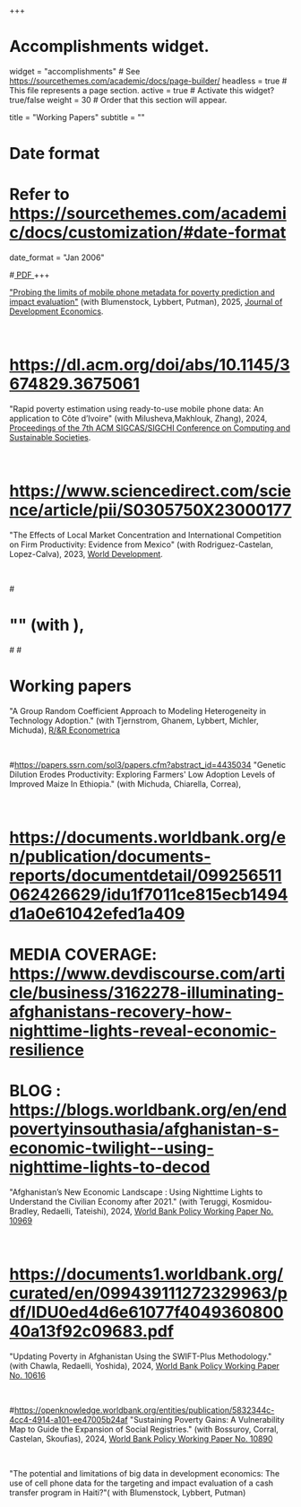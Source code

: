 +++
# Accomplishments widget.
widget = "accomplishments"  # See https://sourcethemes.com/academic/docs/page-builder/
headless = true  # This file represents a page section.
active = true  # Activate this widget? true/false
weight = 30  # Order that this section will appear.

title = "Working Papers"
subtitle = ""

# Date format
#   Refer to https://sourcethemes.com/academic/docs/customization/#date-format
date_format = "Jan 2006"



#<a class="btn btn-outline-primary my-1 mr-1 btn-sm" href="" target="_blank" rel="noopener">  PDF </a> 
+++

<html>
<head>
<style>

details > summary::-webkit-details-marker {
  display: none;
}

</style>
</head>
<body>

<div class="row">
</div>

<i class="far fa-file-alt pub-icon" aria-hidden="true"></i>
  <a href="https://dl.acm.org/doi/abs/10.1145/3674829.3675061">"Probing the limits of mobile phone metadata for poverty prediction and impact evaluation"</a> (with Blumenstock, Lybbert, Putman), 2025, <u>Journal of Development Economics</u>.
   </span> </span> 
</div>
<br>

# https://dl.acm.org/doi/abs/10.1145/3674829.3675061
<i class="far fa-file-alt pub-icon" aria-hidden="true"></i>
  "Rapid poverty estimation using ready-to-use mobile phone data: An application to Côte d’Ivoire" (with Milusheva,Makhlouk, Zhang), 2024, <u>Proceedings of the 7th ACM SIGCAS/SIGCHI Conference on Computing and Sustainable Societies</u>.
   </span> </span> 
</div>
<br>

# https://www.sciencedirect.com/science/article/pii/S0305750X23000177
<i class="far fa-file-alt pub-icon" aria-hidden="true"></i>
  "The Effects of Local Market Concentration and International Competition on Firm Productivity: Evidence from Mexico" (with Rodriguez-Castelan, Lopez-Calva), 2023, <u>World Development</u>.   </span> </span> 
</div>
<br>



#<i class="far fa-file-alt pub-icon" aria-hidden="true"></i>
#  "" (with ),  <u></u> </span> </span> 
#</div>
#<br>

# Working papers 

<i class="far fa-file-alt pub-icon" aria-hidden="true"></i>
  "A Group Random Coefficient Approach to Modeling Heterogeneity in Technology Adoption." (with Tjernstrom, Ghanem, Lybbert, Michler, Michuda), <u>R/&R Econometrica</u> </span> </span> 
</div>  

<br>

#https://papers.ssrn.com/sol3/papers.cfm?abstract_id=4435034
<i class="far fa-file-alt pub-icon" aria-hidden="true"></i>
  "Genetic Dilution Erodes Productivity: Exploring Farmers' Low Adoption Levels of Improved Maize In Ethiopia." (with Michuda, Chiarella, Correa), <u></u> </span> </span> 
</div>  

<br>



# https://documents.worldbank.org/en/publication/documents-reports/documentdetail/099256511062426629/idu1f7011ce815ecb1494d1a0e61042efed1a409

# MEDIA COVERAGE: https://www.devdiscourse.com/article/business/3162278-illuminating-afghanistans-recovery-how-nighttime-lights-reveal-economic-resilience
# BLOG : https://blogs.worldbank.org/en/endpovertyinsouthasia/afghanistan-s-economic-twilight--using-nighttime-lights-to-decod

<i class="far fa-file-alt pub-icon" aria-hidden="true"></i>
  "Afghanistan’s New Economic Landscape : Using Nighttime Lights to Understand the Civilian Economy after 2021." (with Teruggi, Kosmidou-Bradley, Redaelli, Tateishi), 2024, <u>World Bank Policy Working Paper No. 10969</u> </span> </span> 
</div>  

<br>

# https://documents1.worldbank.org/curated/en/099439111272329963/pdf/IDU0ed4d6e61077f404936080040a13f92c09683.pdf
<i class="far fa-file-alt pub-icon" aria-hidden="true"></i>
  "Updating Poverty in Afghanistan Using the SWIFT-Plus Methodology." (with Chawla, Redaelli, Yoshida), 2024, <u>World Bank Policy Working Paper No. 10616</u> </span> </span> 
</div>  

<br>


#https://openknowledge.worldbank.org/entities/publication/5832344c-4cc4-4914-a101-ee47005b24af
<i class="far fa-file-alt pub-icon" aria-hidden="true"></i>
  "Sustaining Poverty Gains: A Vulnerability Map to Guide the Expansion of Social Registries." (with Bossuroy, Corral, Castelan, Skoufias), 2024, <u>World Bank Policy Working Paper No. 10890</u> </span> </span> 
</div>  

<br>




<i class="far fa-file-alt pub-icon" aria-hidden="true"></i>
  "The potential and limitations of big data in development economics: The use of cell phone data for the targeting and impact evaluation of a cash transfer program in Haiti?"( with Blumenstock, Lybbert, Putman)</span> </span> 

</div>

<br>



</div>

